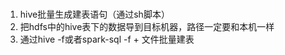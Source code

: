### 
1. hive批量生成建表语句（通过sh脚本）
2. 把hdfs中的hive表下的数据导到目标机器，路径一定要和本机一样
3. 通过hive -f或者spark-sql -f + 文件批量建表
